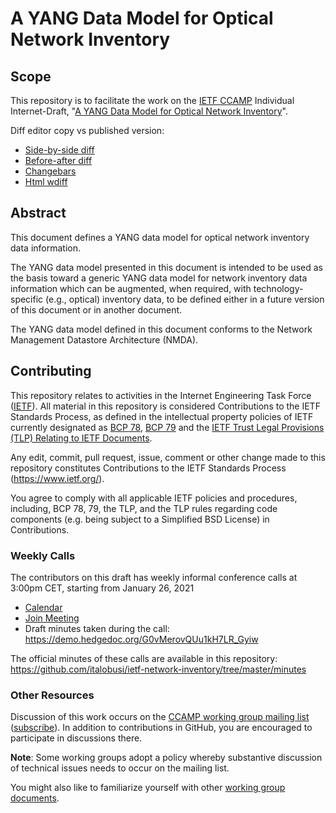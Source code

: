 # A YANG Data Model for Optical Network Inventory

## Scope

This repository is to facilitate the work on the [IETF CCAMP](https://datatracker.ietf.org/wg/ccamp/documents/) Individual Internet-Draft, "[A YANG Data Model for Optical Network Inventory](https://datatracker.ietf.org/doc/html/draft-yg3bp-ccamp-optical-inventory-yang/)".

Diff editor copy vs published version:
- [Side-by-side diff](https://www.ietf.org/rfcdiff?url1=draft-yg3bp-ccamp-network-inventory-yang&url2=https://raw.githubusercontent.com/italobusi/ietf-network-inventory/main/draft-yg3bp-ccamp-network-inventory-yang.txt)
- [Before-after diff](https://www.ietf.org/rfcdiff?difftype=--abdiff&url1=draft-yg3bp-ccamp-network-inventory-yang&url2=https://raw.githubusercontent.com/italobusi/ietf-network-inventory/main/draft-yg3bp-ccamp-network-inventory-yang.txt)
- [Changebars](https://www.ietf.org/rfcdiff?difftype=--chbars&url1=draft-yg3bp-ccamp-network-inventory-yang&url2=https://raw.githubusercontent.com/italobusi/ietf-network-inventory/main/draft-yg3bp-ccamp-network-inventory-yang.txt)
- [Html wdiff](https://www.ietf.org/rfcdiff?difftype=--hwdiff&url1=draft-yg3bp-ccamp-network-inventory-yang&url2=https://raw.githubusercontent.com/italobusi/ietf-network-inventory/main/draft-yg3bp-ccamp-network-inventory-yang.txt)

## Abstract

This document defines a YANG data model for optical network inventory data information.

The YANG data model presented in this document is intended to be used as the basis toward a generic YANG data model for network inventory data information which can be augmented, when required, with technology-specific (e.g., optical) inventory data, to be defined either in a future version of this document or in another document.

The YANG data model defined in this document conforms to the Network Management Datastore Architecture (NMDA).

## Contributing

This repository relates to activities in the Internet Engineering Task Force
([IETF](https://www.ietf.org/)). All material in this repository is considered
Contributions to the IETF Standards Process, as defined in the intellectual
property policies of IETF currently designated as
[BCP 78](https://www.rfc-editor.org/info/bcp78),
[BCP 79](https://www.rfc-editor.org/info/bcp79) and the
[IETF Trust Legal Provisions (TLP) Relating to IETF Documents](http://trustee.ietf.org/trust-legal-provisions.html).

Any edit, commit, pull request, issue, comment or other change made to this
repository constitutes Contributions to the IETF Standards Process
(https://www.ietf.org/).

You agree to comply with all applicable IETF policies and procedures, including,
BCP 78, 79, the TLP, and the TLP rules regarding code components (e.g. being
subject to a Simplified BSD License) in Contributions.

### Weekly Calls

The contributors on this draft has weekly informal conference calls at 3:00pm CET, starting from January 26, 2021
- [Calendar](https://github.com/italobusi/ietf-network-inventory/blob/main/minutes/Network%20Inventory%20YANG%20data%20model.ics)
- [Join Meeting](https://teams.microsoft.com/l/meetup-join/19%3ameeting_ZWUxYzc0MzItNzVjMy00M2E1LWFmMDktODAxNzgwNDNlMTRk%40thread.v2/0?context=%7b%22Tid%22%3a%2268283f3b-8487-4c86-adb3-a5228f18b893%22%2c%22Oid%22%3a%2242bd9f8c-0160-4ee4-a2f9-0385317dd1bb%22%7d)
- Draft minutes taken during the call: https://demo.hedgedoc.org/G0vMerovQUu1kH7LR_Gyiw

The official minutes of these calls are available in this repository: https://github.com/italobusi/ietf-network-inventory/tree/master/minutes

### Other Resources

Discussion of this work occurs on the
[CCAMP working group mailing list](https://mailarchive.ietf.org/arch/browse/ccamp/)
([subscribe](https://www.ietf.org/mailman/listinfo/ccamp)). In addition to contributions in GitHub, you are encouraged to participate in discussions there.

**Note**: Some working groups adopt a policy whereby substantive discussion of
technical issues needs to occur on the mailing list.

You might also like to familiarize yourself with other
[working group documents](https://datatracker.ietf.org/wg/ccamp/documents/).
